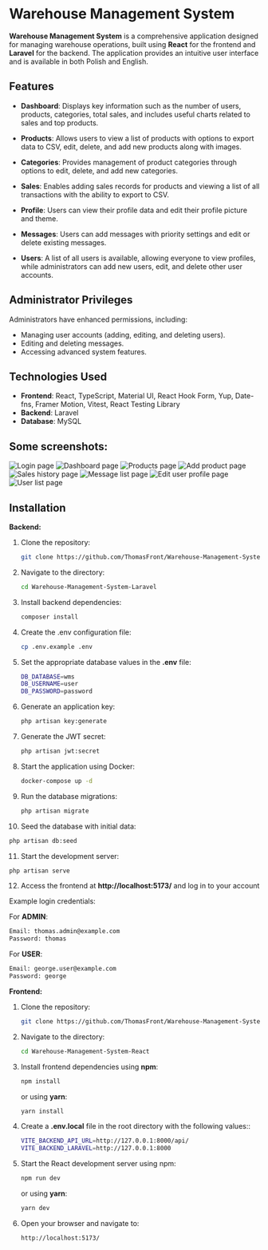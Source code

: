 # Warehouse Management System

**Warehouse Management System** is a comprehensive application designed for managing warehouse operations, built using **React** for the frontend and **Laravel** for the backend. The application provides an intuitive user interface and is available in both Polish and English.

## Features

- **Dashboard**: Displays key information such as the number of users, products, categories, total sales, and includes useful charts related to sales and top products.
  
- **Products**: Allows users to view a list of products with options to export data to CSV, edit, delete, and add new products along with images.
  
- **Categories**: Provides management of product categories through options to edit, delete, and add new categories.
  
- **Sales**: Enables adding sales records for products and viewing a list of all transactions with the ability to export to CSV.
  
- **Profile**: Users can view their profile data and edit their profile picture and theme.
  
- **Messages**: Users can add messages with priority settings and edit or delete existing messages.
  
- **Users**: A list of all users is available, allowing everyone to view profiles, while administrators can add new users, edit, and delete other user accounts.

## Administrator Privileges

Administrators have enhanced permissions, including:
- Managing user accounts (adding, editing, and deleting users).
- Editing and deleting messages.
- Accessing advanced system features.

## Technologies Used

- **Frontend**: React, TypeScript, Material UI, React Hook Form, Yup, Date-fns, Framer Motion, Vitest, React Testing Library 
- **Backend**: Laravel
- **Database**: MySQL

## Some screenshots: 

![Login page](https://github.com/user-attachments/assets/4ecc6254-6c00-4fde-90c8-f4cc6c55efb3)
![Dashboard page](https://github.com/user-attachments/assets/ec1d4b20-8f02-45b6-b63f-1f5888209324)
![Products page](https://github.com/user-attachments/assets/a1ec9193-bcea-41a2-8ee8-97d2f1eef482)
![Add product page](https://github.com/user-attachments/assets/0cd8d67a-5cd6-4bb7-9405-84d6f13421b3)
![Sales history page](https://github.com/user-attachments/assets/0d2e6d37-b907-4901-ad9d-2677462911db)
![Message list page](https://github.com/user-attachments/assets/9d1f10b9-0674-4e3e-a1a4-8f1b86772b43)
![Edit user profile page](https://github.com/user-attachments/assets/31d8df89-019c-48ea-83cf-ec928c793f14)
![User list page](https://github.com/user-attachments/assets/452b9c5b-1f21-4740-aa5b-f8c2a0c27695)


## Installation

**Backend:**

1. Clone the repository:
   ```bash
   git clone https://github.com/ThomasFront/Warehouse-Management-System-Laravel.git
   ```

2. Navigate to the directory:
   ```bash
   cd Warehouse-Management-System-Laravel
   ```

3. Install backend dependencies:
   ```bash
   composer install
   ```

4. Create the .env configuration file:
   ```bash
   cp .env.example .env
   ```

5. Set the appropriate database values in the **.env** file:
   ```bash
   DB_DATABASE=wms
   DB_USERNAME=user
   DB_PASSWORD=password
   ```

6. Generate an application key:
   ```bash
   php artisan key:generate
   ```

7. Generate the JWT secret:
   ```bash
   php artisan jwt:secret
   ```

8. Start the application using Docker:
   ```bash
   docker-compose up -d
   ```

9. Run the database migrations:
   ```bash
   php artisan migrate
   ```

10. Seed the database with initial data:
   ```bash
   php artisan db:seed
   ```

11. Start the development server:
   ```bash
   php artisan serve
   ```

12. Access the frontend at **http://localhost:5173/** and log in to your account

  Example login credentials:

  For **ADMIN**:
  ```bash
  Email: thomas.admin@example.com
  Password: thomas
  ```

  For **USER**:
  ```bash
  Email: george.user@example.com
  Password: george
  ```


**Frontend:**

1. Clone the repository:
   ```bash
   git clone https://github.com/ThomasFront/Warehouse-Management-System-React.git
   ```

2. Navigate to the directory:
   ```bash
   cd Warehouse-Management-System-React
   ```

3. Install frontend dependencies using **npm**:
   ```bash
   npm install
   ```

    or using **yarn**:
    ```bash
    yarn install
    ```

4. Create a **.env.local** file in the root directory with the following values::
   ```bash
   VITE_BACKEND_API_URL=http://127.0.0.1:8000/api/
   VITE_BACKEND_LARAVEL=http://127.0.0.1:8000
   ```

5. Start the React development server using npm:
   ```bash
   npm run dev
   ```

    or using **yarn**:
    ```bash
    yarn dev
    ```

6. Open your browser and navigate to:
   ```bash
   http://localhost:5173/
   ```
